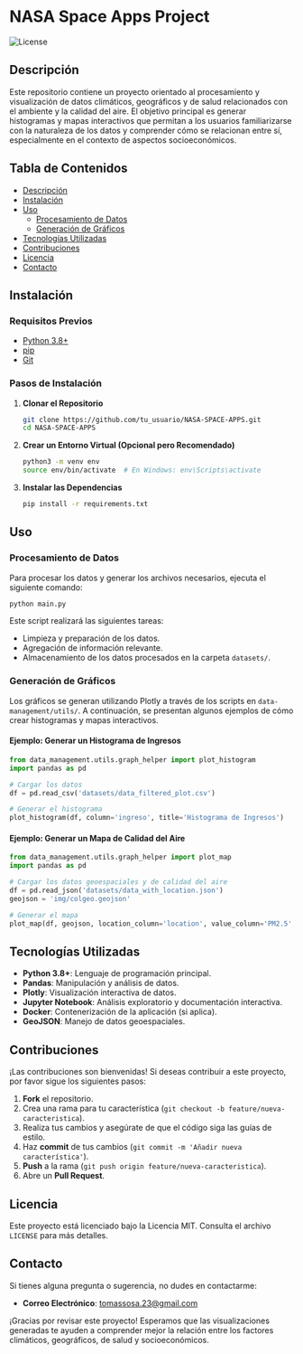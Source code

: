 # NASA Space Apps Project

![License](https://img.shields.io/badge/license-MIT-blue.svg)

## Descripción

Este repositorio contiene un proyecto orientado al procesamiento y visualización de datos climáticos, geográficos y de salud relacionados con el ambiente y la calidad del aire. El objetivo principal es generar histogramas y mapas interactivos que permitan a los usuarios familiarizarse con la naturaleza de los datos y comprender cómo se relacionan entre sí, especialmente en el contexto de aspectos socioeconómicos.

## Tabla de Contenidos

- [Descripción](#descripción)
- [Instalación](#instalación)
- [Uso](#uso)
  - [Procesamiento de Datos](#procesamiento-de-datos)
  - [Generación de Gráficos](#generación-de-gráficos)
- [Tecnologías Utilizadas](#tecnologías-utilizadas)
- [Contribuciones](#contribuciones)
- [Licencia](#licencia)
- [Contacto](#contacto)

## Instalación

### Requisitos Previos

- [Python 3.8+](https://www.python.org/downloads/)
- [pip](https://pip.pypa.io/en/stable/installation/)
- [Git](https://git-scm.com/downloads)

### Pasos de Instalación

1. **Clonar el Repositorio**

    ```bash
    git clone https://github.com/tu_usuario/NASA-SPACE-APPS.git
    cd NASA-SPACE-APPS
    ```

2. **Crear un Entorno Virtual (Opcional pero Recomendado)**

    ```bash
    python3 -m venv env
    source env/bin/activate  # En Windows: env\Scripts\activate
    ```

3. **Instalar las Dependencias**

    ```bash
    pip install -r requirements.txt
    ```

## Uso

### Procesamiento de Datos

Para procesar los datos y generar los archivos necesarios, ejecuta el siguiente comando:

```bash
python main.py
```

Este script realizará las siguientes tareas:

- Limpieza y preparación de los datos.
- Agregación de información relevante.
- Almacenamiento de los datos procesados en la carpeta `datasets/`.

### Generación de Gráficos

Los gráficos se generan utilizando Plotly a través de los scripts en `data-management/utils/`. A continuación, se presentan algunos ejemplos de cómo crear histogramas y mapas interactivos.

#### Ejemplo: Generar un Histograma de Ingresos

```python
from data_management.utils.graph_helper import plot_histogram
import pandas as pd

# Cargar los datos
df = pd.read_csv('datasets/data_filtered_plot.csv')

# Generar el histograma
plot_histogram(df, column='ingreso', title='Histograma de Ingresos')
```

#### Ejemplo: Generar un Mapa de Calidad del Aire

```python
from data_management.utils.graph_helper import plot_map
import pandas as pd

# Cargar los datos geoespaciales y de calidad del aire
df = pd.read_json('datasets/data_with_location.json')
geojson = 'img/colgeo.geojson'

# Generar el mapa
plot_map(df, geojson, location_column='location', value_column='PM2.5', title='Mapa de Calidad del Aire PM2.5')
```

## Tecnologías Utilizadas

- **Python 3.8+**: Lenguaje de programación principal.
- **Pandas**: Manipulación y análisis de datos.
- **Plotly**: Visualización interactiva de datos.
- **Jupyter Notebook**: Análisis exploratorio y documentación interactiva.
- **Docker**: Contenerización de la aplicación (si aplica).
- **GeoJSON**: Manejo de datos geoespaciales.

## Contribuciones

¡Las contribuciones son bienvenidas! Si deseas contribuir a este proyecto, por favor sigue los siguientes pasos:

1. **Fork** el repositorio.
2. Crea una rama para tu característica (`git checkout -b feature/nueva-caracteristica`).
3. Realiza tus cambios y asegúrate de que el código siga las guías de estilo.
4. Haz **commit** de tus cambios (`git commit -m 'Añadir nueva característica'`).
5. **Push** a la rama (`git push origin feature/nueva-caracteristica`).
6. Abre un **Pull Request**.

## Licencia

Este proyecto está licenciado bajo la Licencia MIT. Consulta el archivo `LICENSE` para más detalles.

## Contacto

Si tienes alguna pregunta o sugerencia, no dudes en contactarme:

- **Correo Electrónico**: tomassosa.23@gmail.com


¡Gracias por revisar este proyecto! Esperamos que las visualizaciones generadas te ayuden a comprender mejor la relación entre los factores climáticos, geográficos, de salud y socioeconómicos.